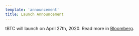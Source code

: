 ```yaml
---
template: 'announcement'
title: Launch Announcement
---
```

tBTC will launch on April 27th, 2020. Read more in <a href="https://www.bloomberg.com/news/articles/2020-04-02/bitcoin-s-ethereum-rivalry-could-be-assuaged-with-tbtc-bridge" target="_blank" rel="noopener noreferrer">Bloomberg</a>.

